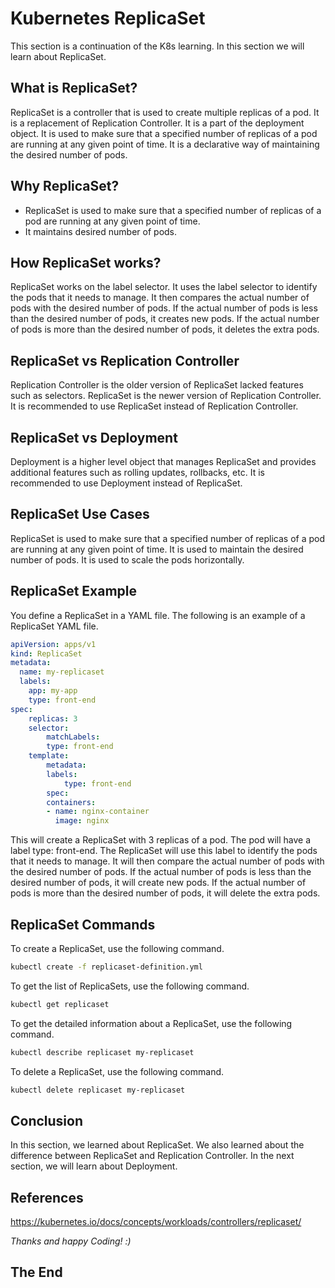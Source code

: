 # Kubernetes ReplicaSet
This section is a continuation of the K8s learning. In this section we will learn about ReplicaSet.

## What is ReplicaSet?

ReplicaSet is a controller that is used to create multiple replicas of a pod. It is a replacement of Replication Controller. It is a part of the deployment object. It is used to make sure that a specified number of replicas of a pod are running at any given point of time. It is a declarative way of maintaining the desired number of pods.

## Why ReplicaSet?

- ReplicaSet is used to make sure that a specified number of replicas of a pod are running at any given point of time.
 - It maintains desired number of pods.

## How ReplicaSet works?

ReplicaSet works on the label selector. It uses the label selector to identify the pods that it needs to manage. It then compares the actual number of pods with the desired number of pods. If the actual number of pods is less than the desired number of pods, it creates new pods. If the actual number of pods is more than the desired number of pods, it deletes the extra pods.

## ReplicaSet vs Replication Controller

Replication Controller is the older version of ReplicaSet lacked features such as selectors. ReplicaSet is the newer version of Replication Controller. It is recommended to use ReplicaSet instead of Replication Controller.

## ReplicaSet vs Deployment

Deployment is a higher level object that manages ReplicaSet and provides additional features such as rolling updates, rollbacks, etc. It is recommended to use Deployment instead of ReplicaSet.

## ReplicaSet Use Cases

ReplicaSet is used to make sure that a specified number of replicas of a pod are running at any given point of time. It is used to maintain the desired number of pods. It is used to scale the pods horizontally.

## ReplicaSet Example

You define a ReplicaSet in a YAML file. The following is an example of a ReplicaSet YAML file.

```yaml
apiVersion: apps/v1
kind: ReplicaSet
metadata:
  name: my-replicaset
  labels:
    app: my-app
    type: front-end
spec:
    replicas: 3
    selector:
        matchLabels:
        type: front-end
    template:
        metadata:
        labels:
            type: front-end
        spec:
        containers:
        - name: nginx-container
          image: nginx
```

This will create a ReplicaSet with 3 replicas of a pod. The pod will have a label type: front-end. The ReplicaSet will use this label to identify the pods that it needs to manage. It will then compare the actual number of pods with the desired number of pods. If the actual number of pods is less than the desired number of pods, it will create new pods. If the actual number of pods is more than the desired number of pods, it will delete the extra pods.

## ReplicaSet Commands

To create a ReplicaSet, use the following command.

```bash
kubectl create -f replicaset-definition.yml
```

To get the list of ReplicaSets, use the following command.

```bash
kubectl get replicaset
```

To get the detailed information about a ReplicaSet, use the following command.

```bash
kubectl describe replicaset my-replicaset
```

To delete a ReplicaSet, use the following command.

```bash
kubectl delete replicaset my-replicaset
```

## Conclusion

In this section, we learned about ReplicaSet. We also learned about the difference between ReplicaSet and Replication Controller. In the next section, we will learn about Deployment.

## References

https://kubernetes.io/docs/concepts/workloads/controllers/replicaset/


*Thanks and happy Coding! :)*

## The End


